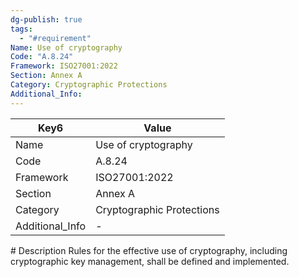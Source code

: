 ```yaml
---
dg-publish: true
tags:
  - "#requirement"
Name: Use of cryptography
Code: "A.8.24"
Framework: ISO27001:2022
Section: Annex A
Category: Cryptographic Protections
Additional_Info: 
---
```


<div><table class="dataview table-view-table"><thead class="table-view-thead"><tr class="table-view-tr-header"><th class="table-view-th"><span>Key</span><span class="dataview small-text">6</span></th><th class="table-view-th"><span>Value</span></th></tr></thead><tbody class="table-view-tbody"><tr><td><span>Name</span></td><td><span>Use of cryptography</span></td></tr><tr><td><span>Code</span></td><td><span>A.8.24</span></td></tr><tr><td><span>Framework</span></td><td><span>ISO27001:2022</span></td></tr><tr><td><span>Section</span></td><td><span>Annex A</span></td></tr><tr><td><span>Category</span></td><td><span>Cryptographic Protections</span></td></tr><tr><td><span>Additional_Info</span></td><td><span>-</span></td></tr></tbody></table></div>
# Description
Rules for the effective use of cryptography, including cryptographic key management, shall be defined and implemented.

